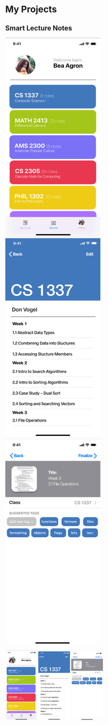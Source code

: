 # My Projects
## Smart Lecture Notes

<img src="https://github.com/beaagron/beaagron.github.io/raw/master/classListHorizontal.png" width="300" height="630"> <img src="https://github.com/beaagron/beaagron.github.io/raw/master/inClass.png" width="300" height="630">
<img src="https://github.com/beaagron/beaagron.github.io/raw/master/confirmationTags.png" width="300" height="650">

<p float="left">
  <img src="https://github.com/beaagron/beaagron.github.io/raw/master/classListHorizontal.png" width="100" />
  <img src="https://github.com/beaagron/beaagron.github.io/raw/master/inClass.png" width="100" /> 
  <img src="https://github.com/beaagron/beaagron.github.io/raw/master/confirmationTags.png" width="100" />
</p>
